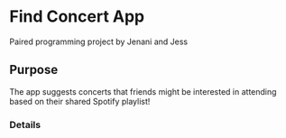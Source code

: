 # Find Concert App
Paired programming project by Jenani and Jess

## Purpose 
The app suggests concerts that friends might be interested in attending based on their shared Spotify playlist! 

### Details

